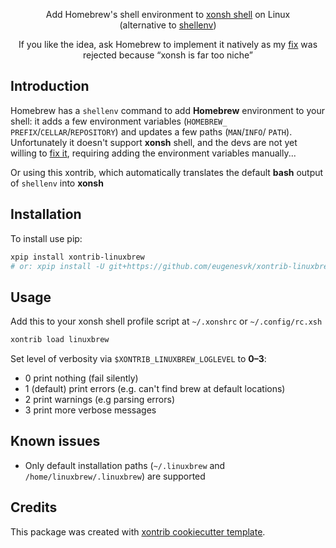 <p align="center">
Add Homebrew's shell environment to <a href="https://xon.sh">xonsh shell</a> on Linux
<br/>
(alternative to <a href="https://docs.brew.sh/Homebrew-on-Linux">shellenv</a>)
</p>

<p align="center">  
If you like the idea, ask Homebrew to implement it natively as my <a href="https://github.com/Homebrew/brew/pull/10757">fix</a> was rejected because “xonsh is far too niche”
</p>

## Introduction

Homebrew has a `shellenv` command to add __Homebrew__ environment to your shell: it adds a few
environment variables (`HOMEBREW_` `PREFIX`/`CELLAR`/`REPOSITORY`) and updates a few paths (`MAN`/`INFO`/ `PATH`). Unfortunately it doesn't support __xonsh__ shell, and the devs are not yet willing to [fix it](https://github.com/Homebrew/brew/pull/10757), requiring adding the environment variables manually...

Or using this xontrib, which automatically translates the default __bash__ output of `shellenv` into __xonsh__

## Installation

To install use pip:

```bash
xpip install xontrib-linuxbrew
# or: xpip install -U git+https://github.com/eugenesvk/xontrib-linuxbrew
```

## Usage

Add this to your xonsh shell profile script at `~/.xonshrc` or `~/.config/rc.xsh`
```bash
xontrib load linuxbrew
```

Set level of verbosity via `$XONTRIB_LINUXBREW_LOGLEVEL` to __0–3__:

  - 0 print nothing (fail silently)
  - 1 (default) print errors (e.g. can't find brew at default locations)
  - 2 print warnings (e.g parsing errors)
  - 3 print more verbose messages

## Known issues

- Only default installation paths (`~/.linuxbrew` and `/home/linuxbrew/.linuxbrew`) are supported

## Credits

This package was created with [xontrib cookiecutter template](https://github.com/xonsh/xontrib-cookiecutter).
